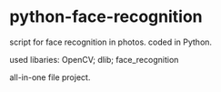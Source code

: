 # python-face-recognition
script for face recognition in photos. coded in Python.

used libaries: OpenCV; dlib; face_recognition

all-in-one file project.

